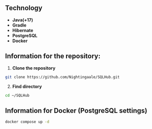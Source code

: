 ## Technology  

- **Java(+17)**
- **Gradle**
- **Hibernate**
- **PostgreSQL**
- **Docker**
  
## Information for the repository:

1. **Clone the repository**
``` bash  
git clone https://github.com/Nightingaale/SQLHub.git
```
2. **Find directory**
``` bash
cd ~/SQLHub
```

## Information for Docker (PostgreSQL settings)
``` bash
docker compose up -d
```
